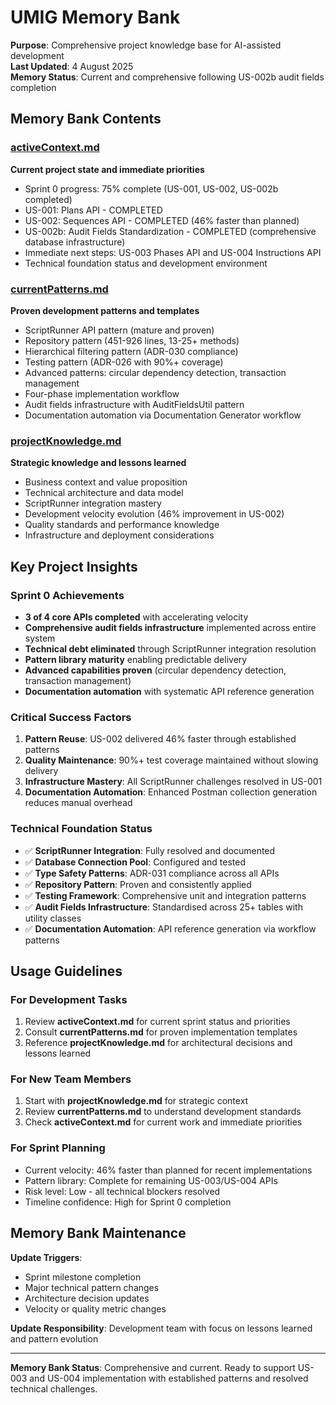 # UMIG Memory Bank

**Purpose**: Comprehensive project knowledge base for AI-assisted development  
**Last Updated**: 4 August 2025  
**Memory Status**: Current and comprehensive following US-002b audit fields completion

## Memory Bank Contents

### [activeContext.md](./activeContext.md)
**Current project state and immediate priorities**
- Sprint 0 progress: 75% complete (US-001, US-002, US-002b completed)
- US-001: Plans API - COMPLETED 
- US-002: Sequences API - COMPLETED (46% faster than planned)
- US-002b: Audit Fields Standardization - COMPLETED (comprehensive database infrastructure)
- Immediate next steps: US-003 Phases API and US-004 Instructions API
- Technical foundation status and development environment

### [currentPatterns.md](./currentPatterns.md) 
**Proven development patterns and templates**
- ScriptRunner API pattern (mature and proven)
- Repository pattern (451-926 lines, 13-25+ methods)
- Hierarchical filtering pattern (ADR-030 compliance)
- Testing pattern (ADR-026 with 90%+ coverage)
- Advanced patterns: circular dependency detection, transaction management
- Four-phase implementation workflow
- Audit fields infrastructure with AuditFieldsUtil pattern
- Documentation automation via Documentation Generator workflow

### [projectKnowledge.md](./projectKnowledge.md)
**Strategic knowledge and lessons learned**
- Business context and value proposition
- Technical architecture and data model
- ScriptRunner integration mastery
- Development velocity evolution (46% improvement in US-002)
- Quality standards and performance knowledge
- Infrastructure and deployment considerations

## Key Project Insights

### Sprint 0 Achievements
- **3 of 4 core APIs completed** with accelerating velocity
- **Comprehensive audit fields infrastructure** implemented across entire system
- **Technical debt eliminated** through ScriptRunner integration resolution
- **Pattern library maturity** enabling predictable delivery
- **Advanced capabilities proven** (circular dependency detection, transaction management)
- **Documentation automation** with systematic API reference generation

### Critical Success Factors
1. **Pattern Reuse**: US-002 delivered 46% faster through established patterns
2. **Quality Maintenance**: 90%+ test coverage maintained without slowing delivery
3. **Infrastructure Mastery**: All ScriptRunner challenges resolved in US-001
4. **Documentation Automation**: Enhanced Postman collection generation reduces manual overhead

### Technical Foundation Status
- ✅ **ScriptRunner Integration**: Fully resolved and documented
- ✅ **Database Connection Pool**: Configured and tested
- ✅ **Type Safety Patterns**: ADR-031 compliance across all APIs
- ✅ **Repository Pattern**: Proven and consistently applied
- ✅ **Testing Framework**: Comprehensive unit and integration patterns
- ✅ **Audit Fields Infrastructure**: Standardised across 25+ tables with utility classes
- ✅ **Documentation Automation**: API reference generation via workflow patterns

## Usage Guidelines

### For Development Tasks
1. Review **activeContext.md** for current sprint status and priorities
2. Consult **currentPatterns.md** for proven implementation templates
3. Reference **projectKnowledge.md** for architectural decisions and lessons learned

### For New Team Members
1. Start with **projectKnowledge.md** for strategic context
2. Review **currentPatterns.md** to understand development standards
3. Check **activeContext.md** for current work and immediate priorities

### For Sprint Planning
- Current velocity: 46% faster than planned for recent implementations
- Pattern library: Complete for remaining US-003/US-004 APIs
- Risk level: Low - all technical blockers resolved
- Timeline confidence: High for Sprint 0 completion

## Memory Bank Maintenance

**Update Triggers**:
- Sprint milestone completion
- Major technical pattern changes
- Architecture decision updates
- Velocity or quality metric changes

**Update Responsibility**: Development team with focus on lessons learned and pattern evolution

---

**Memory Bank Status**: Comprehensive and current. Ready to support US-003 and US-004 implementation with established patterns and resolved technical challenges.